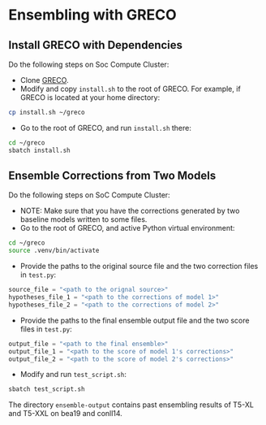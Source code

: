 # Ensembling with GRECO

## Install GRECO with Dependencies

Do the following steps on Soc Compute Cluster:

- Clone [GRECO](https://github.com/nusnlp/greco).
- Modify and copy `install.sh` to the root of GRECO. For example, if GRECO is located at your home directory:

```bash
cp install.sh ~/greco
```

- Go to the root of GRECO, and run `install.sh` there:

```bash
cd ~/greco
sbatch install.sh
```

## Ensemble Corrections from Two Models

Do the following steps on SoC Compute Cluster:

- NOTE: Make sure that you have the corrections generated by two baseline models written to some files.
- Go to the root of GRECO, and active Python virtual environment:

```bash
cd ~/greco
source .venv/bin/activate
```

- Provide the paths to the original source file and the two correction files in `test.py`:

```python
source_file = "<path to the orignal source>"
hypotheses_file_1 = "<path to the corrections of model 1>"
hypotheses_file_2 = "<path to the corrections of model 2>"
```

- Provide the paths to the final ensemble output file and the two score files in `test.py`:

```python
output_file = "<path to the final ensemble>"
output_file_1 = "<path to the score of model 1's corrections>"
output_file_2 = "<path to the score of model 2's corrections>"
```

- Modify and run `test_script.sh`:

```bash
sbatch test_script.sh
```

The directory `ensemble-output` contains past ensembling results of T5-XL and T5-XXL on bea19 and conll14.
